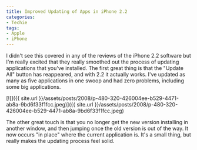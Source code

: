 ```yaml
---
title: Improved Updating of Apps in iPhone 2.2
categories:
- Techie
tags:
- Apple
- iPhone
---
```


I didn't see this covered in any of the reviews of the iPhone 2.2 software but I'm really excited that they really smoothed out the process of updating applications that you've installed. The first great thing is that the "Update All" button has reappeared, and with 2.2 it actually works. I've updated as many as five applications in one swoop and had zero problems, including some big applications.

[![]({{ site.url }}/assets/posts/2008/p-480-320-426004ee-b529-4471-ab8a-9bd6f33f1fcc.jpeg)]({{ site.url }}/assets/posts/2008/p-480-320-426004ee-b529-4471-ab8a-9bd6f33f1fcc.jpeg)

The other great touch is that you no longer get the new version installing in another window, and then jumping once the old version is out of the way. It now occurs "in place" where the current application is. It's a small thing, but really makes the updating process feel solid.
